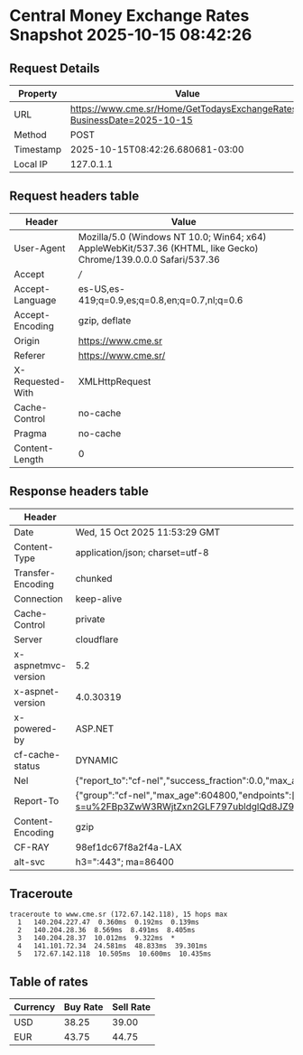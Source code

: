 # Central Money Exchange Rates Snapshot 2025-10-15 08:42:26
## Request Details

| Property | Value |
|----------|-------|
| URL | https://www.cme.sr/Home/GetTodaysExchangeRates/?BusinessDate=2025-10-15 |
| Method | POST |
| Timestamp | 2025-10-15T08:42:26.680681-03:00 |
| Local IP | 127.0.1.1 |
    
## Request headers table

| Header | Value |
|--------|-------|
| User-Agent | Mozilla/5.0 (Windows NT 10.0; Win64; x64) AppleWebKit/537.36 (KHTML, like Gecko) Chrome/139.0.0.0 Safari/537.36 |
| Accept | */* |
| Accept-Language | es-US,es-419;q=0.9,es;q=0.8,en;q=0.7,nl;q=0.6 |
| Accept-Encoding | gzip, deflate |
| Origin | https://www.cme.sr |
| Referer | https://www.cme.sr/ |
| X-Requested-With | XMLHttpRequest |
| Cache-Control | no-cache |
| Pragma | no-cache |
| Content-Length | 0 |

    
## Response headers table
| Header | Value |
|--------|-------|
| Date | Wed, 15 Oct 2025 11:53:29 GMT |
| Content-Type | application/json; charset=utf-8 |
| Transfer-Encoding | chunked |
| Connection | keep-alive |
| Cache-Control | private |
| Server | cloudflare |
| x-aspnetmvc-version | 5.2 |
| x-aspnet-version | 4.0.30319 |
| x-powered-by | ASP.NET |
| cf-cache-status | DYNAMIC |
| Nel | {"report_to":"cf-nel","success_fraction":0.0,"max_age":604800} |
| Report-To | {"group":"cf-nel","max_age":604800,"endpoints":[{"url":"https://a.nel.cloudflare.com/report/v4?s=u%2FBp3ZwW3RWjtZxn2GLF797ubldglQd8JZ9Hf1sIoMIjvtZ%2BH%2BkLBJ4a%2FNqYYNpn%2Fo0rExb0zNWUFpgLMoRVTpBVy1KYImq22Tc%3D"}]} |
| Content-Encoding | gzip |
| CF-RAY | 98ef1dc67f8a2f4a-LAX |
| alt-svc | h3=":443"; ma=86400 |

## Traceroute 

```
traceroute to www.cme.sr (172.67.142.118), 15 hops max
  1   140.204.227.47  0.360ms  0.192ms  0.139ms 
  2   140.204.28.36  8.569ms  8.491ms  8.405ms 
  3   140.204.28.37  10.012ms  9.322ms  * 
  4   141.101.72.34  24.581ms  48.833ms  39.301ms 
  5   172.67.142.118  10.505ms  10.600ms  10.435ms 

```


## Table of rates

| Currency | Buy Rate | Sell Rate |
|----------|----------|-----------|
| USD | 38.25 | 39.00 |
| EUR | 43.75 | 44.75 |
